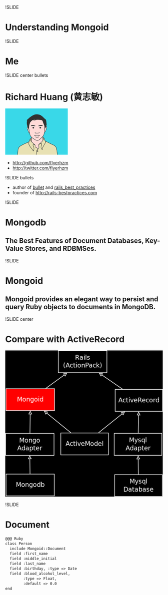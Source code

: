 !SLIDE 

# Understanding Mongoid #

!SLIDE

# Me #

!SLIDE center bullets

# Richard Huang (黄志敏) #

![Richard Huang](richard.png)

* <http://github.com/flyerhzm>
* <http://twitter.com/flyerhzm>

!SLIDE bullets

* author of <a href="http://github.com/flyerhzm/bullet">bullet</a> and <a href="http://github.com/flyerhzm/rails_best_practices">rails_best_practices</a>
* founder of <http://rails-bestpractices.com>

!SLIDE

# Mongodb #

## The Best Features of Document Databases, Key-Value Stores, and RDBMSes. ##

!SLIDE

# Mongoid #

## Mongoid provides an elegant way to persist and query Ruby objects to documents in MongoDB. ##

!SLIDE center

# Compare with ActiveRecord #

![Compare with ActiveRecord](comparison.png)

!SLIDE

# Document #

    @@@ Ruby
    class Person
      include Mongoid::Document
      field :first_name
      field :middle_initial
      field :last_name
      field :birthday, :type => Date
      field :blood_alcohol_level,
            :type => Float, 
            :default => 0.0
    end
